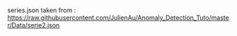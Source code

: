 series.json taken from : https://raw.githubusercontent.com/JulienAu/Anomaly_Detection_Tuto/master/Data/serie2.json